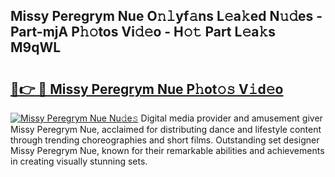 ## Missy Peregrym Nue O𝚗𝚕yf𝚊ns L𝚎a𝚔ed N𝚞𝚍es - Part-mjA P𝚑𝚘tos Vi𝚍𝚎o - H𝚘𝚝 Part L𝚎a𝚔s M9qWL

# <h2><a href="http://kf7b1us.oniu.top/?m=Missy+Peregrym+Nue">🔗👉 🔴 Missy Peregrym Nue P𝚑ot𝚘𝚜 V𝚒d𝚎o</a></h2>

[![Missy Peregrym Nue Nu𝚍e𝚜](https://i.imgur.com/0qMVB7G.gif)](http://kf7b1us.oniu.top/?m=Missy+Peregrym+Nue)
Digital media provider and amusement giver Missy Peregrym Nue, acclaimed for distributing dance and lifestyle content through trending choreographies and short films. Outstanding set designer Missy Peregrym Nue, known for their remarkable abilities and achievements in creating visually stunning sets.  

